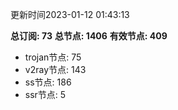 更新时间2023-01-12 01:43:13

**总订阅: 73**
**总节点: 1406**
**有效节点: 409**
- trojan节点: 75
- v2ray节点: 143
- ss节点: 186
- ssr节点: 5
